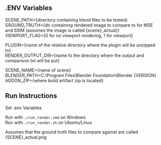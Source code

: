 ## .ENV Variables
SCENE_PATH={directory containing blend files to be tested}   
GROUND_TRUTH={dir containing rendered image to compare to for MSE and SSIM (assumes the image is called {scene}_actual)}  
VIEWPORT_FLAG={0 for no viewport rendering, 1 for viewport}  

PLUGIN={name of the relative directory where the plugin will be unzipped to}  
RENDER_OUTPUT_DIR={name fo the directory where the output and comparison txt will be put}  

SCENE_NAME={name of scene}  
BLENDER_PATH=C:\Program Files\Blender Foundation\Blender {VERSION}  
ADDON_ZIP={where build artifact zip is located}  


## Run Instructions
Set .env Variables  

Run with `./run_render.cmd` on Windows  
Run with `./run_render.sh` on Ubuntu/Linux

Assumes that the ground truth files to compare against are called {SCENE}_actual.png


